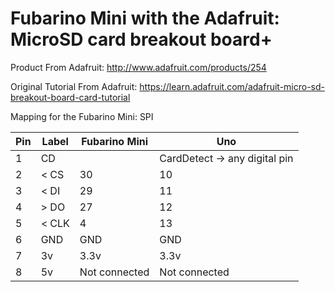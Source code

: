 # Fubarino Mini with the Adafruit: MicroSD card breakout board+

Product From Adafruit: http://www.adafruit.com/products/254

Original Tutorial From Adafruit: https://learn.adafruit.com/adafruit-micro-sd-breakout-board-card-tutorial

Mapping for the Fubarino Mini: SPI

Pin | Label | Fubarino Mini | Uno
---- | ---- | ---- | ----
1 | CD || CardDetect -> any digital pin
2 | < CS | 30 | 10
3 | < DI | 29 | 11
4 | > DO | 27 | 12
5 | < CLK |4 | 13 
6 | GND | GND | GND
7 | 3v| 3.3v | 3.3v
8 | 5v |Not connected | Not connected

